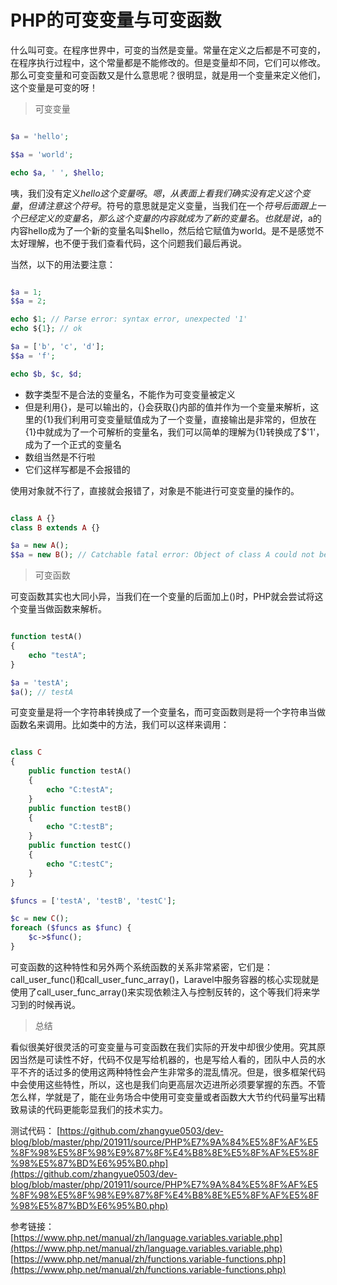 # PHP的可变变量与可变函数

什么叫可变。在程序世界中，可变的当然是变量。常量在定义之后都是不可变的，在程序执行过程中，这个常量都是不能修改的。但是变量却不同，它们可以修改。那么可变变量和可变函数又是什么意思呢？很明显，就是用一个变量来定义他们，这个变量是可变的呀！

> 可变变量

```php

$a = 'hello';

$$a = 'world';

echo $a, ' ', $hello;

```

咦，我们没有定义$hello这个变量呀。嗯，从表面上看我们确实没有定义这个变量，但请注意这个$$符号。$符号的意思就是定义变量，当我们在一个$符号后面跟上一个已经定义的变量名，那么这个变量的内容就成为了新的变量名。也就是说，$a的内容hello成为了一个新的变量名叫$hello，然后给它赋值为world。是不是感觉不太好理解，也不便于我们查看代码，这个问题我们最后再说。

当然，以下的用法要注意：

```php

$a = 1;
$$a = 2;

echo $1; // Parse error: syntax error, unexpected '1'
echo ${1}; // ok

$a = ['b', 'c', 'd'];
$$a = 'f';

echo $b, $c, $d;

```

- 数字类型不是合法的变量名，不能作为可变变量被定义
- 但是利用{}，是可以输出的，{}会获取{}内部的值并作为一个变量来解析，这里的{1}我们利用可变变量赋值成为了一个变量，直接输出是非常的，但放在{1}中就成为了一个可解析的变量名，我们可以简单的理解为{1}转换成了$'1'，成为了一个正式的变量名
- 数组当然是不行啦
- 它们这样写都是不会报错的

使用对象就不行了，直接就会报错了，对象是不能进行可变变量的操作的。

```php

class A {}
class B extends A {}

$a = new A();
$$a = new B(); // Catchable fatal error: Object of class A could not be converted to string 

```

> 可变函数

可变函数其实也大同小异，当我们在一个变量的后面加上()时，PHP就会尝试将这个变量当做函数来解析。

```php

function testA()
{
    echo "testA";
}

$a = 'testA';
$a(); // testA

```

可变变量是将一个字符串转换成了一个变量名，而可变函数则是将一个字符串当做函数名来调用。比如类中的方法，我们可以这样来调用：

```php

class C
{
    public function testA()
    {
        echo "C:testA";
    }
    public function testB()
    {
        echo "C:testB";
    }
    public function testC()
    {
        echo "C:testC";
    }
}

$funcs = ['testA', 'testB', 'testC'];

$c = new C();
foreach ($funcs as $func) {
    $c->$func();
}

```

可变函数的这种特性和另外两个系统函数的关系非常紧密，它们是：call_user_func()和call_user_func_array()，Laravel中服务容器的核心实现就是使用了call_user_func_array()来实现依赖注入与控制反转的，这个等我们将来学习到的时候再说。

> 总结

看似很美好很灵活的可变变量与可变函数在我们实际的开发中却很少使用。究其原因当然是可读性不好，代码不仅是写给机器的，也是写给人看的，团队中人员的水平不齐的话过多的使用这两种特性会产生非常多的混乱情况。但是，很多框架代码中会使用这些特性，所以，这也是我们向更高层次迈进所必须要掌握的东西。不管怎么样，学就是了，能在业务场合中使用可变变量或者函数大大节约代码量写出精致易读的代码更能彰显我们的技术实力。

测试代码：
[https://github.com/zhangyue0503/dev-blog/blob/master/php/201911/source/PHP%E7%9A%84%E5%8F%AF%E5%8F%98%E5%8F%98%E9%87%8F%E4%B8%8E%E5%8F%AF%E5%8F%98%E5%87%BD%E6%95%B0.php](https://github.com/zhangyue0503/dev-blog/blob/master/php/201911/source/PHP%E7%9A%84%E5%8F%AF%E5%8F%98%E5%8F%98%E9%87%8F%E4%B8%8E%E5%8F%AF%E5%8F%98%E5%87%BD%E6%95%B0.php)

参考链接：
[https://www.php.net/manual/zh/language.variables.variable.php](https://www.php.net/manual/zh/language.variables.variable.php)
[https://www.php.net/manual/zh/functions.variable-functions.php](https://www.php.net/manual/zh/functions.variable-functions.php)